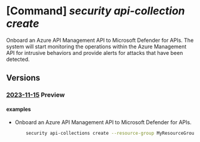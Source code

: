 # [Command] _security api-collection create_

Onboard an Azure API Management API to Microsoft Defender for APIs. The system will start monitoring the operations within the Azure Management API for intrusive behaviors and provide alerts for attacks that have been detected.

## Versions

### [2023-11-15](/Resources/mgmt-plane/L3N1YnNjcmlwdGlvbnMve30vcmVzb3VyY2Vncm91cHMve30vcHJvdmlkZXJzL21pY3Jvc29mdC5hcGltYW5hZ2VtZW50L3NlcnZpY2Uve30vcHJvdmlkZXJzL21pY3Jvc29mdC5zZWN1cml0eS9hcGljb2xsZWN0aW9ucy97fQ==/2023-11-15.xml) **Preview**

<!-- mgmt-plane /subscriptions/{}/resourcegroups/{}/providers/microsoft.apimanagement/service/{}/providers/microsoft.security/apicollections/{} 2023-11-15 -->

#### examples

- Onboard an Azure API Management API to Microsoft Defender for APIs.
    ```bash
        security api-collections create --resource-group MyResourceGroup --service-name MyApiServiceName --api-id EchoApi
    ```
